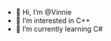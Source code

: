 - 👋 Hi, I’m @Vinnie
- 👀 I’m interested in C++
- 🌱 I’m currently learning C#
<!---
Vicente-Hernandez-Segura/Vicente-Hernandez-Segura is a ✨ special ✨ repository because its `README.md` (this file) appears on your GitHub profile.
You can click the Preview link to take a look at your changes.
--->
